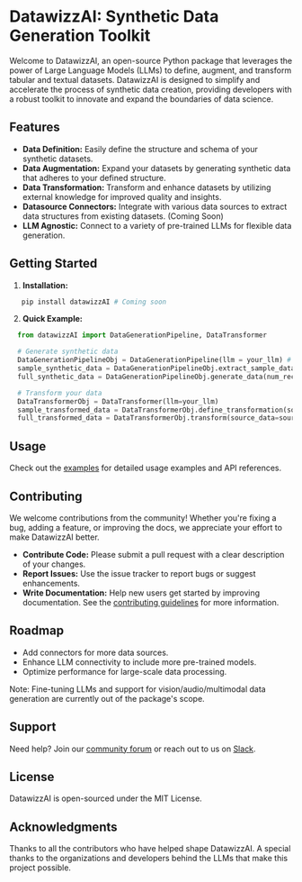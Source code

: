 # DatawizzAI: Synthetic Data Generation Toolkit

Welcome to DatawizzAI, an open-source Python package that leverages the power of Large Language Models (LLMs) to define, augment, and transform tabular and textual datasets. DatawizzAI is designed to simplify and accelerate the process of synthetic data creation, providing developers with a robust toolkit to innovate and expand the boundaries of data science.

## Features
- **Data Definition:** Easily define the structure and schema of your synthetic datasets.
- **Data Augmentation:** Expand your datasets by generating synthetic data that adheres to your defined structure.
- **Data Transformation:** Transform and enhance datasets by utilizing external knowledge for improved quality and insights.
- **Datasource Connectors:** Integrate with various data sources to extract data structures from existing datasets. (Coming Soon)
- **LLM Agnostic:** Connect to a variety of pre-trained LLMs for flexible data generation.

## Getting Started
1. **Installation:**
```python 
   pip install datawizzAI # Coming soon
```
2. **Quick Example:**
```python 
  from datawizzAI import DataGenerationPipeline, DataTransformer

  # Generate synthetic data
  DataGenerationPipelineObj = DataGenerationPipeline(llm = your_llm) # e.g. your_llm = ChatOpenAI(temperature=0.9, model="gpt-3.5-turbo")
  sample_synthetic_data = DataGenerationPipelineObj.extract_sample_data( description="Your data description here")
  full_synthetic_data = DataGenerationPipelineObj.generate_data(num_records = 30)

  # Transform your data
  DataTransformerObj = DataTransformer(llm=your_llm)
  sample_transformed_data = DataTransformerObj.define_transformation(source_data={"data-name": source_dataframe}, description="Your transformation description here")
  full_transformed_data = DataTransformerObj.transform(source_data=source_dataframe)

```
## Usage
Check out the [examples](https://github.com/DatawizzAI/DatawizzAI/blob/main/examples) for detailed usage examples and API references.

## Contributing
We welcome contributions from the community! Whether you're fixing a bug, adding a feature, or improving the docs, we appreciate your effort to make DatawizzAI better.

- **Contribute Code:** Please submit a pull request with a clear description of your changes.
- **Report Issues:** Use the issue tracker to report bugs or suggest enhancements.
- **Write Documentation:** Help new users get started by improving documentation.
See the [contributing guidelines](https://github.com/DatawizzAI/DatawizzAI/blob/main/CONTRIBUTING.md) for more information.

## Roadmap
- Add connectors for more data sources.
- Enhance LLM connectivity to include more pre-trained models.
- Optimize performance for large-scale data processing.

Note: Fine-tuning LLMs and support for vision/audio/multimodal data generation are currently out of the package's scope.

## Support
Need help? Join our [community forum](https://github.com/DatawizzAI/DatawizzAI/discussions) or reach out to us on [Slack](https://app.slack.com/client/T07446FN1QT/C0746PU91LL).

## License
DatawizzAI is open-sourced under the MIT License.

## Acknowledgments
Thanks to all the contributors who have helped shape DatawizzAI. A special thanks to the organizations and developers behind the LLMs that make this project possible.
